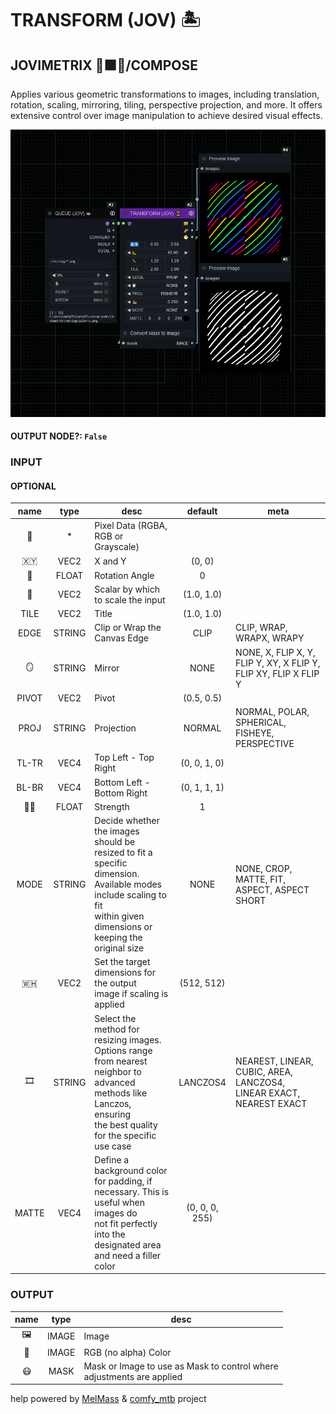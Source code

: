 # TRANSFORM (JOV) 🏝️

## JOVIMETRIX 🔺🟩🔵/COMPOSE

Applies various geometric transformations to images, including translation, rotation, scaling, mirroring, tiling, perspective projection, and more. It offers extensive control over image manipulation to achieve desired visual effects.

![TRANSFORM](https://raw.githubusercontent.com/Amorano/Jovimetrix-examples/master/node/TRANSFORM/TRANSFORM.png)

#### OUTPUT NODE?: `False`

### INPUT

#### OPTIONAL

name | type | desc | default | meta
:---:|:---:|---|:---:|---
👾 | * | Pixel Data (RGBA, RGB or Grayscale) |  | 
🇽🇾 | VEC2 | X and Y | (0, 0) | 
📐 | FLOAT | Rotation Angle | 0 | 
📏 | VEC2 | Scalar by which to scale the input | (1.0, 1.0) | 
TILE | VEC2 | Title | (1.0, 1.0) | 
EDGE | STRING | Clip or Wrap the Canvas Edge | CLIP | CLIP, WRAP, WRAPX, WRAPY
🪞 | STRING | Mirror | NONE | NONE, X, FLIP X, Y, FLIP Y, XY, X FLIP Y,<br>FLIP XY, FLIP X FLIP Y
PIVOT | VEC2 | Pivot | (0.5, 0.5) | 
PROJ | STRING | Projection | NORMAL | NORMAL, POLAR, SPHERICAL, FISHEYE,<br>PERSPECTIVE
TL-TR | VEC4 | Top Left - Top Right | (0, 0, 1, 0) | 
BL-BR | VEC4 | Bottom Left - Bottom Right | (0, 1, 1, 1) | 
💪🏽 | FLOAT | Strength | 1 | 
MODE | STRING | Decide whether the images should be<br>resized to fit a specific dimension.<br>Available modes include scaling to fit<br>within given dimensions or keeping the<br>original size | NONE | NONE, CROP, MATTE, FIT, ASPECT, ASPECT<br>SHORT
🇼🇭 | VEC2 | Set the target dimensions for the output<br>image if scaling is applied | (512, 512) | 
🎞️ | STRING | Select the method for resizing images.<br>Options range from nearest neighbor to<br>advanced methods like Lanczos, ensuring<br>the best quality for the specific use case | LANCZOS4 | NEAREST, LINEAR, CUBIC, AREA, LANCZOS4,<br>LINEAR EXACT, NEAREST EXACT
MATTE | VEC4 | Define a background color for padding, if<br>necessary. This is useful when images do<br>not fit perfectly into the designated area<br>and need a filler color | (0, 0, 0, 255) | 

### OUTPUT

name | type | desc
:---:|:---:|---
🖼️ | IMAGE | Image 
🌈 | IMAGE | RGB (no alpha) Color 
😷 | MASK | Mask or Image to use as Mask to control where<br>adjustments are applied 

help powered by [MelMass](https://github.com/melMass) & [comfy_mtb](https://github.com/melMass/comfy_mtb) project
